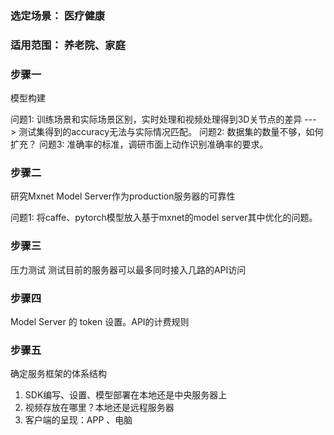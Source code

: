 ### 选定场景： 医疗健康

### 适用范围： 养老院、家庭



### 步骤一
模型构建

问题1: 训练场景和实际场景区别，实时处理和视频处理得到3D关节点的差异 ---> 测试集得到的accuracy无法与实际情况匹配。
问题2: 数据集的数量不够，如何扩充？
问题3: 准确率的标准，调研市面上动作识别准确率的要求。


### 步骤二
研究Mxnet Model Server作为production服务器的可靠性 

问题1: 将caffe、pytorch模型放入基于mxnet的model server其中优化的问题。

### 步骤三                                                                                                                          
压力测试
测试目前的服务器可以最多同时接入几路的API访问 

### 步骤四
Model Server 的 token 设置。API的计费规则 

### 步骤五 
确定服务框架的体系结构 
1. SDK编写、设置、模型部署在本地还是中央服务器上 
2. 视频存放在哪里？本地还是远程服务器 
3. 客户端的呈现：APP 、电脑  
 
